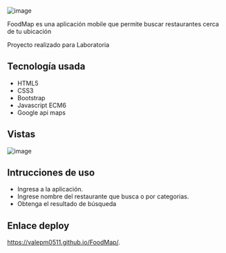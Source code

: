 ![image](https://user-images.githubusercontent.com/38740899/47087428-57cacf00-d1f2-11e8-90ac-9689a9507ea0.png)

FoodMap es una aplicación mobile que permite buscar restaurantes cerca de tu ubicación

Proyecto realizado para Laboratoria

## Tecnología usada

* HTML5
* CSS3
* Bootstrap
* Javascript ECM6
* Google api maps

## Vistas

![image](https://user-images.githubusercontent.com/38740899/47087493-85b01380-d1f2-11e8-9c73-c1ba79cd492e.png)

## Intrucciones de uso

*  Ingresa a la aplicación.
*  Ingrese nombre del restaurante que busca o por categorias.
*  Obtenga el resultado de búsqueda

## Enlace deploy

https://valepm0511.github.io/FoodMap/.

